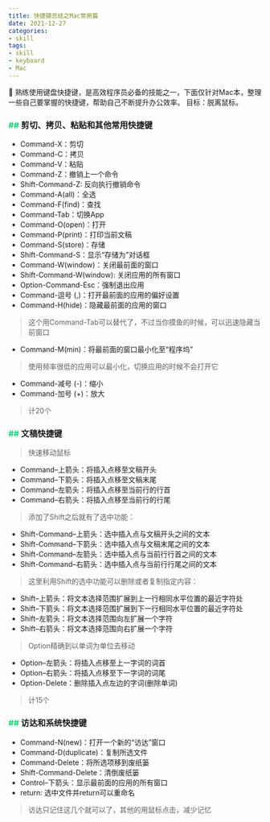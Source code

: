```yaml
---
title: 快捷键总结之Mac常用篇
date: 2021-12-27
categories:
- skill
tags:
- skill
- keyboard
- Mac
---
```


🎹 熟练使用键盘快捷键，是高效程序员必备的技能之一，下面仅针对Mac本，整理一些自己要掌握的快捷键，帮助自己不断提升办公效率。
目标：脱离鼠标。

<!--more-->

### <font color=#11d17b>## </font><font face=黑体>剪切、拷贝、粘贴和其他常用快捷键</font>
- Command-X：剪切
- Command-C：拷贝
- Command-V：粘贴
- Command-Z：撤销上一个命令
- Shift-Command-Z: 反向执行撤销命令
- Command-A(all)：全选
- Command-F(find)：查找
- Command-Tab：切换App
- Command-O(open)：打开
- Command-P(print)：打印当前文稿
- Command-S(store)：存储
- Shift-Command-S：显示“存储为”对话框
- Command-W(window)：关闭最前面的窗口
- Shift-Command-W(window): 关闭应用的所有窗口
- Option-Command-Esc：强制退出应用
- Command-逗号 (,)：打开最前面的应用的偏好设置
- Command-H(hide)：隐藏最前面的应用的窗口

> 这个用Command-Tab可以替代了，不过当你摸鱼的时候，可以迅速隐藏当前窗口
- Command-M(min)：将最前面的窗口最小化至“程序坞”

> 使用频率很低的应用可以最小化，切换应用的时候不会打开它
- Command-减号 (-)：缩小
- Command-加号 (+)：放大

> 计20个

### <font color=#11d17b>## </font><font face=黑体>文稿快捷键</font>
> 快速移动鼠标
- Command–上箭头：将插入点移至文稿开头
- Command–下箭头：将插入点移至文稿末尾
- Command–左箭头：将插入点移至当前行的行首
- Command–右箭头：将插入点移至当前行的行尾

> 添加了Shift之后就有了选中功能：
- Shift-Command–上箭头：选中插入点与文稿开头之间的文本
- Shift-Command–下箭头：选中插入点与文稿末尾之间的文本
- Shift-Command–左箭头：选中插入点与当前行行首之间的文本
- Shift-Command–右箭头：选中插入点与当前行行尾之间的文本

> 这里利用Shift的选中功能可以删除或者复制指定内容：
- Shift–上箭头：将文本选择范围扩展到上一行相同水平位置的最近字符处
- Shift–下箭头：将文本选择范围扩展到下一行相同水平位置的最近字符处
- Shift–左箭头：将文本选择范围向左扩展一个字符
- Shift–右箭头：将文本选择范围向右扩展一个字符

> Option精确到以单词为单位去移动
- Option–左箭头：将插入点移至上一字词的词首
- Option–右箭头：将插入点移至下一字词的词尾
- Option-Delete：删除插入点左边的字词(删除单词)

> 计15个

### <font color=#11d17b>## </font><font face=黑体>访达和系统快捷键</font>
- Command-N(new)：打开一个新的“访达”窗口
- Command-D(duplicate)：复制所选文件
- Command-Delete：将所选项移到废纸篓
- Shift-Command-Delete：清倒废纸篓
- Control–下箭头：显示最前面的应用的所有窗口
- return: 选中文件并return可以重命名

> 访达只记住这几个就可以了，其他的用鼠标点击，减少记忆
